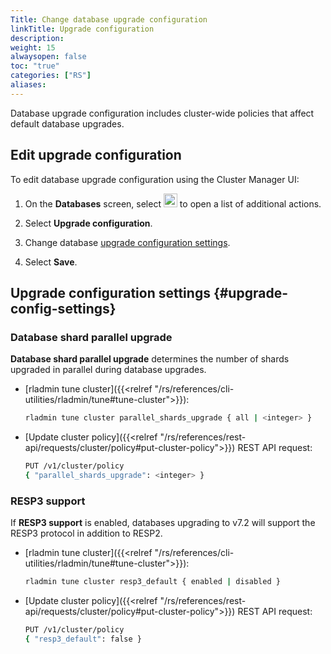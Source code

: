 ```yaml
---
Title: Change database upgrade configuration
linkTitle: Upgrade configuration
description: 
weight: 15
alwaysopen: false
toc: "true"
categories: ["RS"]
aliases: 
---
```


Database upgrade configuration includes cluster-wide policies that affect default database upgrades.

## Edit upgrade configuration

To edit database upgrade configuration using the Cluster Manager UI:

1. On the **Databases** screen, select <img src="/images/rs/buttons/button-toggle-actions-vertical.png#no-click" alt="Toggle actions button" width="22px"> to open a list of additional actions.

1. Select **Upgrade configuration**.

1. Change database [upgrade configuration settings](#upgrade-config-settings).

1. Select **Save**.

## Upgrade configuration settings {#upgrade-config-settings}

### Database shard parallel upgrade

**Database shard parallel upgrade** determines the number of shards upgraded in parallel during database upgrades.

- [rladmin tune cluster]({{<relref "/rs/references/cli-utilities/rladmin/tune#tune-cluster">}}): 
    
    ```sh
    rladmin tune cluster parallel_shards_upgrade { all | <integer> }
    ```

- [Update cluster policy]({{<relref "/rs/references/rest-api/requests/cluster/policy#put-cluster-policy">}}) REST API request:

    ```sh
    PUT /v1/cluster/policy 
    { "parallel_shards_upgrade": <integer> }
    ```

### RESP3 support

If **RESP3 support** is enabled, databases upgrading to v7.2 will support the RESP3 protocol in addition to RESP2.

- [rladmin tune cluster]({{<relref "/rs/references/cli-utilities/rladmin/tune#tune-cluster">}}): 
    
    ```sh
    rladmin tune cluster resp3_default { enabled | disabled }
    ```

- [Update cluster policy]({{<relref "/rs/references/rest-api/requests/cluster/policy#put-cluster-policy">}}) REST API request:

    ```sh
    PUT /v1/cluster/policy 
    { "resp3_default": false }
    ```
